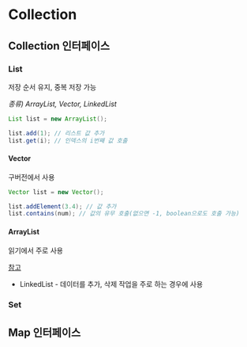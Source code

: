 # Collection

## Collection 인터페이스
### List
저장 순서 유지, 중복 저장 가능

*종류) ArrayList, Vector, LinkedList*
```java
List list = new ArrayList();

list.add(1); // 리스트 값 추가
list.get(i); // 인덱스의 i번째 값 호출
```
#### Vector
구버전에서 사용
```java
Vector list = new Vector();

list.addElement(3.4); // 값 추가
list.contains(num); // 값의 유무 호출(없으면 -1, boolean으로도 호출 가능)
```
#### ArrayList
읽기에서 주로 사용

[참고](20230802/ArrayList.md)
- LinkedList - 데이터를 추가, 삭제 작업을 주로 하는 경우에 사용
### Set

## Map 인터페이스
